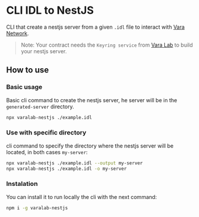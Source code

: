 # CLI IDL to NestJS

CLI that create a nestjs server from a given `.idl` file to interact with [Vara Network](https://vara.network/).

> Note: Your contract needs the `Keyring service` from [Vara Lab](https://github.com/Vara-Lab/Contracts-Services/tree/main/keyring-service) to build your nestjs server. 

## How to use

### Basic usage

Basic cli command to create the nestjs server, he server will be in the `generated-server` directory.

```bash
npx varalab-nestjs ./example.idl
```

### Use with specific directory

cli command to specify the directory where the nestjs server will be located, in both cases `my-server`:

```bash
npx varalab-nestjs ./example.idl --output my-server
npx varalab-nestjs ./example.idl -o my-server
```

### Instalation

You can install it to run locally the cli with the next command:

```bash
npm i -g varalab-nestjs
```